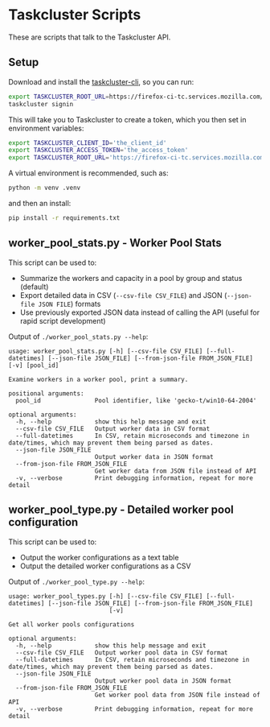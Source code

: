 # Taskcluster Scripts

These are scripts that talk to the Taskcluster API.

## Setup

Download and install the [taskcluster-cli](https://github.com/taskcluster/taskcluster/tree/main/clients/client-shell#readme), so you can run:

```bash
export TASKCLUSTER_ROOT_URL=https://firefox-ci-tc.services.mozilla.com/
taskcluster signin
```

This will take you to Taskcluster to create a token, which you then set in
environment variables:

```bash
export TASKCLUSTER_CLIENT_ID='the_client_id'
export TASKCLUSTER_ACCESS_TOKEN='the_access_token'
export TASKCLUSTER_ROOT_URL='https://firefox-ci-tc.services.mozilla.com/'
```

A virtual environment is recommended, such as:

```bash
python -m venv .venv
```

and then an install:

```bash
pip install -r requirements.txt
```

## worker_pool_stats.py - Worker Pool Stats

This script can be used to:

* Summarize the workers and capacity in a pool by group and status (default)
* Export detailed data in CSV (``--csv-file CSV_FILE``) and JSON (``--json-file JSON FILE``) formats
* Use previously exported JSON data instead of calling the API (useful for rapid script development)

Output of ``./worker_pool_stats.py --help``:

```
usage: worker_pool_stats.py [-h] [--csv-file CSV_FILE] [--full-datetimes] [--json-file JSON_FILE] [--from-json-file FROM_JSON_FILE] [-v] [pool_id]

Examine workers in a worker pool, print a summary.

positional arguments:
  pool_id               Pool identifier, like 'gecko-t/win10-64-2004'

optional arguments:
  -h, --help            show this help message and exit
  --csv-file CSV_FILE   Output worker data in CSV format
  --full-datetimes      In CSV, retain microseconds and timezone in date/times, which may prevent them being parsed as dates.
  --json-file JSON_FILE
                        Output worker data in JSON format
  --from-json-file FROM_JSON_FILE
                        Get worker data from JSON file instead of API
  -v, --verbose         Print debugging information, repeat for more detail
```

## worker_pool_type.py - Detailed worker pool configuration

This script can be used to:

* Output the worker configurations as a text table
* Output the detailed worker configurations as a CSV

Output of ``./worker_pool_type.py --help``:

```
usage: worker_pool_types.py [-h] [--csv-file CSV_FILE] [--full-datetimes] [--json-file JSON_FILE] [--from-json-file FROM_JSON_FILE]
                            [-v]

Get all worker pools configurations

optional arguments:
  -h, --help            show this help message and exit
  --csv-file CSV_FILE   Output worker pool data in CSV format
  --full-datetimes      In CSV, retain microseconds and timezone in date/times, which may prevent them being parsed as dates.
  --json-file JSON_FILE
                        Output worker pool data in JSON format
  --from-json-file FROM_JSON_FILE
                        Get worker pool data from JSON file instead of API
  -v, --verbose         Print debugging information, repeat for more detail
```
